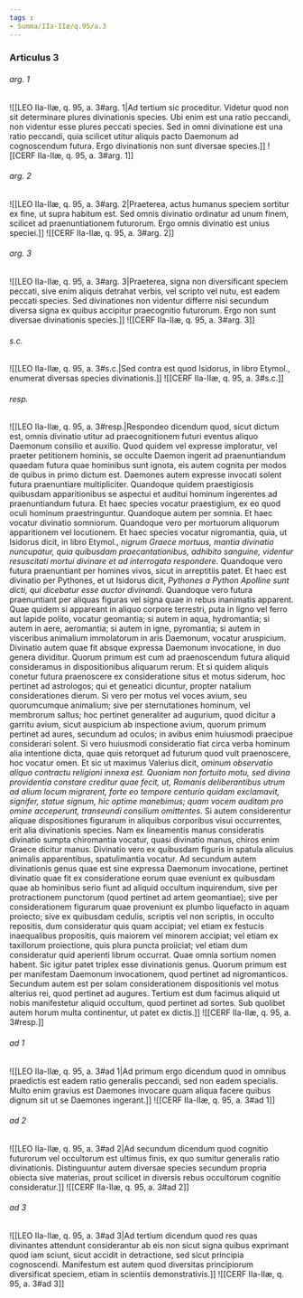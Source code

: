 ```yaml
---
tags : 
- Summa/IIa-IIæ/q.95/a.3
---
```


### Articulus 3

###### arg. 1
![[LEO IIa-IIæ, q. 95, a. 3#arg. 1|Ad tertium sic proceditur. Videtur quod non sit determinare plures divinationis species. Ubi enim est una ratio peccandi, non videntur esse plures peccati species. Sed in omni divinatione est una ratio peccandi, quia scilicet utitur aliquis pacto Daemonum ad cognoscendum futura. Ergo divinationis non sunt diversae species.]]
![[CERF IIa-IIæ, q. 95, a. 3#arg. 1]]

###### arg. 2
![[LEO IIa-IIæ, q. 95, a. 3#arg. 2|Praeterea, actus humanus speciem sortitur ex fine, ut supra habitum est. Sed omnis divinatio ordinatur ad unum finem, scilicet ad praenuntiationem futurorum. Ergo omnis divinatio est unius speciei.]]
![[CERF IIa-IIæ, q. 95, a. 3#arg. 2]]

###### arg. 3
![[LEO IIa-IIæ, q. 95, a. 3#arg. 3|Praeterea, signa non diversificant speciem peccati, sive enim aliquis detrahat verbis, vel scripto vel nutu, est eadem peccati species. Sed divinationes non videntur differre nisi secundum diversa signa ex quibus accipitur praecognitio futurorum. Ergo non sunt diversae divinationis species.]]
![[CERF IIa-IIæ, q. 95, a. 3#arg. 3]]

###### s.c.
![[LEO IIa-IIæ, q. 95, a. 3#s.c.|Sed contra est quod Isidorus, in libro Etymol., enumerat diversas species divinationis.]]
![[CERF IIa-IIæ, q. 95, a. 3#s.c.]]

###### resp.
![[LEO IIa-IIæ, q. 95, a. 3#resp.|Respondeo dicendum quod, sicut dictum est, omnis divinatio utitur ad praecognitionem futuri eventus aliquo Daemonum consilio et auxilio. Quod quidem vel expresse imploratur, vel praeter petitionem hominis, se occulte Daemon ingerit ad praenuntiandum quaedam futura quae hominibus sunt ignota, eis autem cognita per modos de quibus in primo dictum est. Daemones autem expresse invocati solent futura praenuntiare multipliciter. Quandoque quidem praestigiosis quibusdam apparitionibus se aspectui et auditui hominum ingerentes ad praenuntiandum futura. Et haec species vocatur praestigium, ex eo quod oculi hominum praestringuntur. Quandoque autem per somnia. Et haec vocatur divinatio somniorum. Quandoque vero per mortuorum aliquorum apparitionem vel locutionem. Et haec species vocatur nigromantia, quia, ut Isidorus dicit, in libro Etymol., *nigrum Graece mortuus, mantia divinatio nuncupatur, quia quibusdam praecantationibus, adhibito sanguine, videntur resuscitati mortui divinare et ad interrogata respondere*. Quandoque vero futura praenuntiant per homines vivos, sicut in arreptitiis patet. Et haec est divinatio per Pythones, et ut Isidorus dicit, *Pythones a Python Apolline sunt dicti, qui dicebatur esse auctor divinandi*. Quandoque vero futura praenuntiant per aliquas figuras vel signa quae in rebus inanimatis apparent. Quae quidem si appareant in aliquo corpore terrestri, puta in ligno vel ferro aut lapide polito, vocatur geomantia; si autem in aqua, hydromantia; si autem in aere, aeromantia; si autem in igne, pyromantia; si autem in visceribus animalium immolatorum in aris Daemonum, vocatur aruspicium. Divinatio autem quae fit absque expressa Daemonum invocatione, in duo genera dividitur. Quorum primum est cum ad praenoscendum futura aliquid consideramus in dispositionibus aliquarum rerum. Et si quidem aliquis conetur futura praenoscere ex consideratione situs et motus siderum, hoc pertinet ad astrologos; qui et geneatici dicuntur, propter natalium considerationes dierum. Si vero per motus vel voces avium, seu quorumcumque animalium; sive per sternutationes hominum, vel membrorum saltus; hoc pertinet generaliter ad augurium, quod dicitur a garritu avium, sicut auspicium ab inspectione avium, quorum primum pertinet ad aures, secundum ad oculos; in avibus enim huiusmodi praecipue considerari solent. Si vero huiusmodi consideratio fiat circa verba hominum alia intentione dicta, quae quis retorquet ad futurum quod vult praenoscere, hoc vocatur omen. Et sic ut maximus Valerius dicit, *ominum observatio aliquo contractu religioni innexa est. Quoniam non fortuito motu, sed divina providentia constare creditur quae fecit, ut, Romanis deliberantibus utrum ad alium locum migrarent, forte eo tempore centurio quidam exclamavit, signifer, statue signum, hic optime manebimus; quam vocem auditam pro omine acceperunt, transeundi consilium omittentes*. Si autem considerentur aliquae dispositiones figurarum in aliquibus corporibus visui occurrentes, erit alia divinationis species. Nam ex lineamentis manus consideratis divinatio sumpta chiromantia vocatur, quasi divinatio manus, chiros enim Graece dicitur manus. Divinatio vero ex quibusdam figuris in spatula alicuius animalis apparentibus, spatulimantia vocatur. Ad secundum autem divinationis genus quae est sine expressa Daemonum invocatione, pertinet divinatio quae fit ex consideratione eorum quae eveniunt ex quibusdam quae ab hominibus serio fiunt ad aliquid occultum inquirendum, sive per protractionem punctorum (quod pertinet ad artem geomantiae); sive per considerationem figurarum quae proveniunt ex plumbo liquefacto in aquam proiecto; sive ex quibusdam cedulis, scriptis vel non scriptis, in occulto repositis, dum consideratur quis quam accipiat; vel etiam ex festucis inaequalibus propositis, quis maiorem vel minorem accipiat; vel etiam ex taxillorum proiectione, quis plura puncta proiiciat; vel etiam dum consideratur quid aperienti librum occurrat. Quae omnia sortium nomen habent. Sic igitur patet triplex esse divinationis genus. Quorum primum est per manifestam Daemonum invocationem, quod pertinet ad nigromanticos. Secundum autem est per solam considerationem dispositionis vel motus alterius rei, quod pertinet ad augures. Tertium est dum facimus aliquid ut nobis manifestetur aliquid occultum, quod pertinet ad sortes. Sub quolibet autem horum multa continentur, ut patet ex dictis.]]
![[CERF IIa-IIæ, q. 95, a. 3#resp.]]

###### ad 1
![[LEO IIa-IIæ, q. 95, a. 3#ad 1|Ad primum ergo dicendum quod in omnibus praedictis est eadem ratio generalis peccandi, sed non eadem specialis. Multo enim gravius est Daemones invocare quam aliqua facere quibus dignum sit ut se Daemones ingerant.]]
![[CERF IIa-IIæ, q. 95, a. 3#ad 1]]

###### ad 2
![[LEO IIa-IIæ, q. 95, a. 3#ad 2|Ad secundum dicendum quod cognitio futurorum vel occultorum est ultimus finis, ex quo sumitur generalis ratio divinationis. Distinguuntur autem diversae species secundum propria obiecta sive materias, prout scilicet in diversis rebus occultorum cognitio consideratur.]]
![[CERF IIa-IIæ, q. 95, a. 3#ad 2]]

###### ad 3
![[LEO IIa-IIæ, q. 95, a. 3#ad 3|Ad tertium dicendum quod res quas divinantes attendunt considerantur ab eis non sicut signa quibus exprimant quod iam sciunt, sicut accidit in detractione, sed sicut principia cognoscendi. Manifestum est autem quod diversitas principiorum diversificat speciem, etiam in scientiis demonstrativis.]]
![[CERF IIa-IIæ, q. 95, a. 3#ad 3]]

